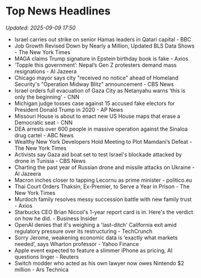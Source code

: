 # Top News Headlines

_Updated: 2025-09-09 17:50_

- Israel carries out strike on senior Hamas leaders in Qatari capital - BBC
- Job Growth Revised Down by Nearly a Million, Updated BLS Data Shows - The New York Times
- MAGA claims Trump signature in Epstein birthday book is fake - Axios
- ‘Topple this government’: Nepal’s Gen Z protesters demand mass resignations - Al Jazeera
- Chicago mayor says city "received no notice" ahead of Homeland Security's "Operation Midway Blitz" announcement - CBS News
- Israel orders full evacuation of Gaza City as Netanyahu warns ‘this is only the beginning’ - CNN
- Michigan judge tosses case against 15 accused fake electors for President Donald Trump in 2020 - AP News
- Missouri House is about to enact new US House maps that erase a Democratic seat - CNN
- DEA arrests over 600 people in massive operation against the Sinaloa drug cartel - ABC News
- Wealthy New York Developers Hold Meeting to Plot Mamdani’s Defeat - The New York Times
- Activists say Gaza aid boat set to test Israel's blockade attacked by drone in Tunisia - CBS News
- Charting the past year of Russian drone and missile attacks on Ukraine - Al Jazeera
- Macron inches closer to tapping Lecornu as prime minister - politico.eu
- Thai Court Orders Thaksin, Ex-Premier, to Serve a Year in Prison - The New York Times
- Murdoch family resolves messy succession battle with new family trust - Axios
- Starbucks CEO Brian Niccol's 1-year report card is in. Here's the verdict on how he did. - Business Insider
- OpenAI denies that it's weighing a 'last-ditch' California exit amid regulatory pressure over its restructuring - TechCrunch
- Sorry Jerome, weakening economic data is ‘exactly what markets needed’, says Wharton professor - Yahoo Finance
- Apple event expected to feature a slimmer iPhone as pricing, AI questions linger - Reuters
- Switch modder who acted as his own lawyer now owes Nintendo $2 million - Ars Technica